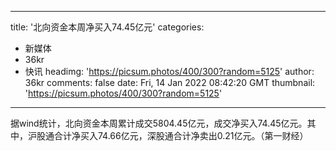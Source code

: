 
---
title: '北向资金本周净买入74.45亿元'
categories: 
 - 新媒体
 - 36kr
 - 快讯
headimg: 'https://picsum.photos/400/300?random=5125'
author: 36kr
comments: false
date: Fri, 14 Jan 2022 08:42:20 GMT
thumbnail: 'https://picsum.photos/400/300?random=5125'
---

<div>   
据wind统计，北向资金本周累计成交5804.45亿元，成交净买入74.45亿元。其中，沪股通合计净买入74.66亿元，深股通合计净卖出0.21亿元。（第一财经）  
</div>
            